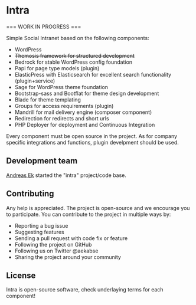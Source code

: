 # Intra

=== WORK IN PROGRESS ===

Simple Social Intranet based on the following components:
* WordPress
* <del>Themosis framework for structured development</del>
* Bedrock for stable WordPress config foundation
* Papi for page type models (plugin)
* ElasticPress with Elasticsearch for excellent search functionality (plugin+service)
* Sage for WordPress theme foundation
* Bootstrap-sass and Bootflat for theme design development
* Blade for theme templating
* Groups for access requirements (plugin)
* Mandrill for mail delivery engine (composer component)
* Redirection for redirects and short urls
* PHP Deployer for deployment and Continuous Integration

Every component must be open source in the project.
As for company specific integrations and functions, plugin develpment should be used.

## Development team
[Andreas Ek](http://www.aekab.se) started the "intra" project/code base.

## Contributing
Any help is appreciated. The project is open-source and we encourage you to participate. You can contribute to the project in multiple ways by:

- Reporting a bug issue
- Suggesting features
- Sending a pull request with code fix or feature
- Following the project on GitHub
- Following us on Twitter @aekabse
- Sharing the project around your community

## License
Intra is open-source software, check underlaying terms for each component!